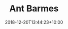 ---
title: "Ant Barmes"
date: 2018-12-20T13:44:23+10:00
draft: false
promoted: ''
jobtitle: "Ruby on Rails Developer (2.1 years)"
linkedinurl: "https://www.linkedin.com/"
weight: 2.1
---